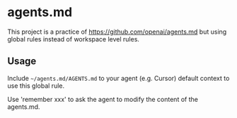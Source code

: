 # agents.md

This project is a practice of https://github.com/openai/agents.md but using global rules instead of workspace level rules.

## Usage

Include `~/agents.md/AGENTS.md` to your agent (e.g. Cursor) default context to use this global rule.

Use 'remember xxx' to ask the agent to modify the content of the agents.md.

